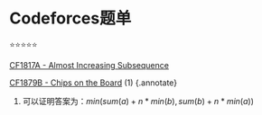 # Codeforces题单

:star::star::star::star::star:

[CF1817A - Almost Increasing Subsequence](https://codeforces.com/contest/1817/problem/A)

[CF1879B - Chips on the Board](https://codeforces.com/contest/1879/problem/B) (1)
{.annotate}

1. 可以证明答案为：$min(sum(a)+n*min(b), sum(b)+n*min(a))$
